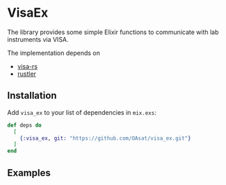# VisaEx

The library provides some simple Elixir functions to communicate with lab instruments via VISA.

The implementation depends on
- [visa-rs](https://github.com/TsuITOAR/visa-rs)
- [rustler](https://github.com/rusterlium/rustler)

## Installation

Add `visa_ex` to your list of dependencies in `mix.exs`:

```elixir
def deps do
  [
    {:visa_ex, git: "https://github.com/OAsat/visa_ex.git"}
  ]
end
```

## Examples

